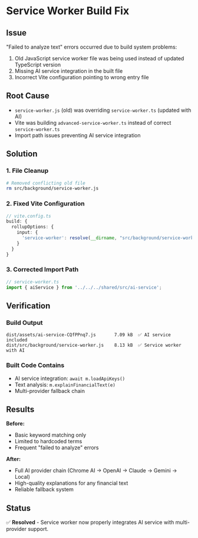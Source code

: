 # Service Worker Build Fix

## Issue

"Failed to analyze text" errors occurred due to build system problems:

1. Old JavaScript service worker file was being used instead of updated TypeScript version
2. Missing AI service integration in the built file
3. Incorrect Vite configuration pointing to wrong entry file

## Root Cause

- `service-worker.js` (old) was overriding `service-worker.ts` (updated with AI)
- Vite was building `advanced-service-worker.ts` instead of correct `service-worker.ts`
- Import path issues preventing AI service integration

## Solution

### 1. File Cleanup
```bash
# Removed conflicting old file
rm src/background/service-worker.js
```

### 2. Fixed Vite Configuration
```typescript
// vite.config.ts
build: {
  rollupOptions: {
    input: {
      'service-worker': resolve(__dirname, "src/background/service-worker.ts")
    }
  }
}
```

### 3. Corrected Import Path
```typescript
// service-worker.ts
import { aiService } from '../../../shared/src/ai-service';
```

## Verification

### Build Output
```
dist/assets/ai-service-CQfPPnq7.js       7.09 kB  ✅ AI service included
dist/src/background/service-worker.js    8.13 kB  ✅ Service worker with AI
```

### Built Code Contains
- AI service integration: `await m.loadApiKeys()`
- Text analysis: `m.explainFinancialText(e)`
- Multi-provider fallback chain

## Results

**Before:**
- Basic keyword matching only
- Limited to hardcoded terms
- Frequent "failed to analyze" errors

**After:**
- Full AI provider chain (Chrome AI → OpenAI → Claude → Gemini → Local)
- High-quality explanations for any financial text
- Reliable fallback system

## Status

✅ **Resolved** - Service worker now properly integrates AI service with multi-provider support.